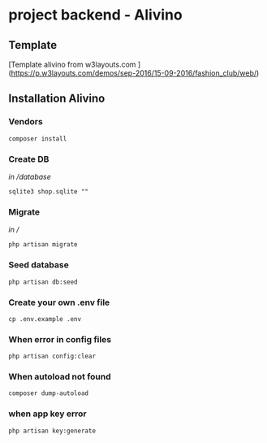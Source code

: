 # project backend - Alivino
## Template
[Template alivino from w3layouts.com ] (https://p.w3layouts.com/demos/sep-2016/15-09-2016/fashion_club/web/)

## Installation Alivino

### Vendors
```
composer install
```

### Create DB
*in /database*
```
sqlite3 shop.sqlite ""
```

### Migrate
*in /*
```
php artisan migrate
```

### Seed database
```
php artisan db:seed
```

### Create your own .env file
```
cp .env.example .env
```

### When error in config files
```
php artisan config:clear
```

### When autoload not found
```
composer dump-autoload
```

### when app key error
```
php artisan key:generate
```